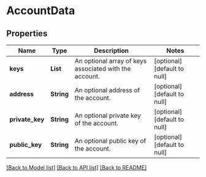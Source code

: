 # AccountData
## Properties

| Name | Type | Description | Notes |
|------------ | ------------- | ------------- | -------------|
| **keys** | **List** | An optional array of keys associated with the account. | [optional] [default to null] |
| **address** | **String** | An optional address of the account. | [optional] [default to null] |
| **private\_key** | **String** | An optional private key of the account. | [optional] [default to null] |
| **public\_key** | **String** | An optional public key of the account. | [optional] [default to null] |

[[Back to Model list]](../README.md#documentation-for-models) [[Back to API list]](../README.md#documentation-for-api-endpoints) [[Back to README]](../README.md)

